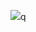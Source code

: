 ![](https://github-readme-stats.vercel.app/api?username=UsmonHamidulloh&count_private=true&show_icons=true&theme=react)q

